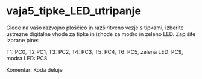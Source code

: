 # vaja5_tipke_LED_utripanje

Glede na vašo razvojno ploščico in razširitveno vezje s tipkami, izberite ustrezne digitalne vhode za tipke in izhode za modro in zeleno LED. Zapišite izbrane pine: 

T1: PC0, T2 PC1, T3: PC2, T4: PC3, T5: PC4, T6: PC5, zelena LED: PC9, modra LED: PC8.

Komentar: Koda deluje
